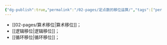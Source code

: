 ```yaml
---
{"dg-publish":true,"permalink":"/02-pages/定点数的移位运算/","tags":["personal/blog","计算机组成原理/数据表示和运算"]}
---
```


- [[02-pages/算术移位\|算术移位]]；
- [[逻辑移位\|逻辑移位]]；
- [[循环移位\|循环移位]]；